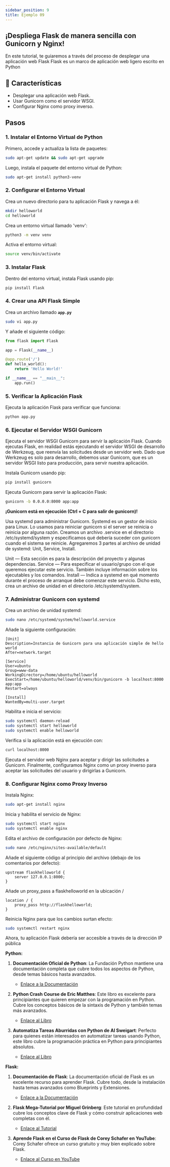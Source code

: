 ```yaml
---
sidebar_position: 9
title: Ejemplo 09
---
```


## ¡Despliega Flask de manera sencilla con Gunicorn y Nginx!

En este tutorial, te guiaremos a través del proceso de desplegar una aplicación web Flask Flask es un marco de aplicación web ligero escrito en Python

## 🔋 Características

- Desplegar una aplicación web Flask.
- Usar Gunicorn como el servidor WSGI.
- Configurar Nginx como proxy inverso.


## **Pasos**

### **1. Instalar el Entorno Virtual de Python**

Primero, accede y actualiza la lista de paquetes:

```bash
sudo apt-get update && sudo apt-get upgrade
```

Luego, instala el paquete del entorno virtual de Python:

```bash
sudo apt-get install python3-venv
```

### **2. Configurar el Entorno Virtual**

Crea un nuevo directorio para tu aplicación Flask y navega a él:

```bash
mkdir helloworld
cd helloworld
```

Crea un entorno virtual llamado 'venv':

```bash
python3 -m venv venv
```

Activa el entorno virtual:

```bash
source venv/bin/activate
```

### **3. Instalar Flask**

Dentro del entorno virtual, instala Flask usando pip:

```bash
pip install Flask
```

### **4. Crear una API Flask Simple**

Crea un archivo llamado **`app.py`** 

```bash
sudo vi app.py
```

Y añade el siguiente código:

```python
from flask import Flask

app = Flask(__name__)

@app.route('/')
def hello_world():
    return 'Hello World!'

if __name__ == "__main__":
    app.run()
```

### **5. Verificar la Aplicación Flask**

Ejecuta la aplicación Flask para verificar que funciona:

```bash
python app.py
```

### **6. Ejecutar el Servidor WSGI Gunicorn**

Ejecuta el servidor WSGI Gunicorn para servir la aplicación Flask. Cuando ejecutas Flask, en realidad estás ejecutando el servidor WSGI de desarrollo de Werkzeug, que reenvía las solicitudes desde un servidor web. Dado que Werkzeug es solo para desarrollo, debemos usar Gunicorn, que es un servidor WSGI listo para producción, para servir nuestra aplicación.

Instala Gunicorn usando pip:

```bash
pip install gunicorn
```

Ejecuta Gunicorn para servir la aplicación Flask:

```bash
gunicorn -b 0.0.0.0:8000 app:app
```

**¡Gunicorn está en ejecución (Ctrl + C para salir de gunicorn)!**

Usa systemd para administrar Gunicorn. Systemd es un gestor de inicio para Linux. Lo usamos para reiniciar gunicorn si el server se reinicia o reinicia por alguna razón. Creamos un archivo .service en el directorio /etc/systemd/system y especificamos qué debería suceder con gunicorn cuando el sistema se reinicie. Agregaremos 3 partes al archivo de unidad de systemd: Unit, Service, Install.

Unit — Esta sección es para la descripción del proyecto y algunas dependencias. Service — Para especificar el usuario/grupo con el que queremos ejecutar este servicio. También incluye información sobre los ejecutables y los comandos. Install — Indica a systemd en qué momento durante el proceso de arranque debe comenzar este servicio. Dicho esto, crea un archivo de unidad en el directorio /etc/systemd/system.

### **7. Administrar Gunicorn con systemd**

Crea un archivo de unidad systemd:

```bash
sudo nano /etc/systemd/system/helloworld.service
```

Añade la siguiente configuración:

```
[Unit]
Description=Instancia de Gunicorn para una aplicación simple de hello world
After=network.target

[Service]
User=ubuntu
Group=www-data
WorkingDirectory=/home/ubuntu/helloworld
ExecStart=/home/ubuntu/helloworld/venv/bin/gunicorn -b localhost:8000 app:app
Restart=always

[Install]
WantedBy=multi-user.target
```

Habilita e inicia el servicio:

```bash
sudo systemctl daemon-reload
sudo systemctl start helloworld
sudo systemctl enable helloworld
```

Verifica si la aplicación está en ejecución con:

```bash
curl localhost:8000
```

Ejecuta el servidor web Nginx para aceptar y dirigir las solicitudes a Gunicorn. Finalmente, configuramos Nginx como un proxy inverso para aceptar las solicitudes del usuario y dirigirlas a Gunicorn.

### **8. Configurar Nginx como Proxy Inverso**

Instala Nginx:

```bash
sudo apt-get install nginx
```

Inicia y habilita el servicio de Nginx:

```bash
sudo systemctl start nginx
sudo systemctl enable nginx
```

Edita el archivo de configuración por defecto de Nginx:

```bash
sudo nano /etc/nginx/sites-available/default
```

Añade el siguiente código al principio del archivo (debajo de los comentarios por defecto):

```
upstream flaskhelloworld {
    server 127.0.0.1:8000;
}
```

Añade un proxy_pass a flaskhelloworld en la ubicación /

```
location / {
    proxy_pass http://flaskhelloworld;
}
```

Reinicia Nginx para que los cambios surtan efecto:

```bash
sudo systemctl restart nginx
```

Ahora, tu aplicación Flask debería ser accesible a través de la dirección IP pública


**Python:**
1. **Documentación Oficial de Python**: La Fundación Python mantiene una documentación completa que cubre todos los aspectos de Python, desde temas básicos hasta avanzados.
   - [Enlace a la Documentación](https://www.python.org/doc/)

2. **Python Crash Course de Eric Matthes**: Este libro es excelente para principiantes que quieren empezar con la programación en Python. Cubre los conceptos básicos de la sintaxis de Python y también temas más avanzados.
   - [Enlace al Libro](https://nostarch.com/pythoncrashcourse2e)

3. **Automatiza Tareas Aburridas con Python de Al Sweigart**: Perfecto para quienes están interesados en automatizar tareas usando Python, este libro cubre la programación práctica en Python para principiantes absolutos.
   - [Enlace al Libro](https://automatetheboringstuff.com/)

**Flask:**
1. **Documentación de Flask**: La documentación oficial de Flask es un excelente recurso para aprender Flask. Cubre todo, desde la instalación hasta temas avanzados como Blueprints y Extensiones.
   - [Enlace a la Documentación](https://flask.palletsprojects.com/en/2.1.x/)



2. **Flask Mega-Tutorial por Miguel Grinberg**: Este tutorial en profundidad cubre los conceptos clave de Flask y cómo construir aplicaciones web completas con él.
   - [Enlace al Tutorial](https://www.miguelgrinberg.com/post/the-flask-mega-tutorial-part-i-hello-world)

3. **Aprende Flask en el Curso de Flask de Corey Schafer en YouTube**: Corey Schafer ofrece un curso gratuito y muy bien explicado sobre Flask.
   - [Enlace al Curso en YouTube](https://www.youtube.com/playlist?list=PL-51peG-W8QajbZ-bcqXtpDC2G6O5cpbT)
